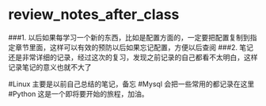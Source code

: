 # review_notes_after_class

###1. 以后如果每学习一个新的东西，比如是配置方面的，一定要把配置复制到指定章节里面，这样可以有效的预防以后如果忘记配置，方便以后查阅
###2. 笔记还是非常详细的记录，经过这次的复习，发现之前记录的自己都看不太明白，这样记录笔记的意义也就不大了

#Linux
主要是以前自己总结的笔记，备忘
#Mysql
会把一些常用的都记录在这里
#Python
这是一个即将要开始的旅程，加油。
